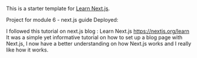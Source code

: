 This is a starter template for [Learn Next.js](https://nextjs.org/learn).

Project for module 6 - next.js guide Deployed: 

I followed this tutorial on next.js blog : Learn Next.js https://nextjs.org/learn It was a simple yet informative tutorial on how to set up a blog page with Next.js, I now have a better understanding on how Next.js works and I really like how it works. 